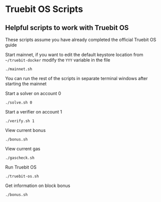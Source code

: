 # Truebit OS Scripts

## Helpful scripts to work with Truebit OS

These scripts assume you have already completed the official Truebit OS guide 

Start mainnet, if you want to edit the default keystore location from `~/truebit-docker` modify the `YYY` variable in the file

```
./mainnet.sh
```

You can run the rest of the scripts in separate terminal windows after starting the mainnet

Start a solver on account 0

```
./solve.sh 0 
```

Start a verifier on account 1

```
./verify.sh 1
```

View current bonus

```
./bonus.sh
```

View current gas

```
./gascheck.sh
```

Run Truebit OS
```
./truebit-os.sh

```
Get information on block bonus
```
./bonus.sh
```